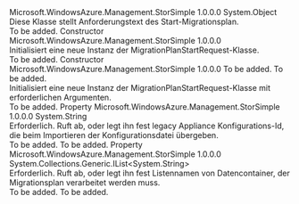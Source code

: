 <Type Name="MigrationPlanStartRequest" FullName="Microsoft.WindowsAzure.Management.StorSimple.Models.MigrationPlanStartRequest">
  <TypeSignature Language="C#" Value="public class MigrationPlanStartRequest" />
  <TypeSignature Language="ILAsm" Value=".class public auto ansi beforefieldinit MigrationPlanStartRequest extends System.Object" />
  <TypeSignature Language="DocId" Value="T:Microsoft.WindowsAzure.Management.StorSimple.Models.MigrationPlanStartRequest" />
  <TypeSignature Language="VB.NET" Value="Public Class MigrationPlanStartRequest" />
  <TypeSignature Language="F#" Value="type MigrationPlanStartRequest = class" />
  <AssemblyInfo>
    <AssemblyName>Microsoft.WindowsAzure.Management.StorSimple</AssemblyName>
    <AssemblyVersion>1.0.0.0</AssemblyVersion>
  </AssemblyInfo>
  <Base>
    <BaseTypeName>System.Object</BaseTypeName>
  </Base>
  <Interfaces />
  <Docs>
    <summary>
            Diese Klasse stellt Anforderungstext des Start-Migrationsplan.
            </summary>
    <remarks>To be added.</remarks>
  </Docs>
  <Members>
    <Member MemberName=".ctor">
      <MemberSignature Language="C#" Value="public MigrationPlanStartRequest ();" />
      <MemberSignature Language="ILAsm" Value=".method public hidebysig specialname rtspecialname instance void .ctor() cil managed" />
      <MemberSignature Language="DocId" Value="M:Microsoft.WindowsAzure.Management.StorSimple.Models.MigrationPlanStartRequest.#ctor" />
      <MemberSignature Language="VB.NET" Value="Public Sub New ()" />
      <MemberType>Constructor</MemberType>
      <AssemblyInfo>
        <AssemblyName>Microsoft.WindowsAzure.Management.StorSimple</AssemblyName>
        <AssemblyVersion>1.0.0.0</AssemblyVersion>
      </AssemblyInfo>
      <Parameters />
      <Docs>
        <summary>
            Initialisiert eine neue Instanz der MigrationPlanStartRequest-Klasse.
            </summary>
        <remarks>To be added.</remarks>
      </Docs>
    </Member>
    <Member MemberName=".ctor">
      <MemberSignature Language="C#" Value="public MigrationPlanStartRequest (string configId, System.Collections.Generic.List&lt;string&gt; dataContainerNameList);" />
      <MemberSignature Language="ILAsm" Value=".method public hidebysig specialname rtspecialname instance void .ctor(string configId, class System.Collections.Generic.List`1&lt;string&gt; dataContainerNameList) cil managed" />
      <MemberSignature Language="DocId" Value="M:Microsoft.WindowsAzure.Management.StorSimple.Models.MigrationPlanStartRequest.#ctor(System.String,System.Collections.Generic.List{System.String})" />
      <MemberSignature Language="VB.NET" Value="Public Sub New (configId As String, dataContainerNameList As List(Of String))" />
      <MemberSignature Language="F#" Value="new Microsoft.WindowsAzure.Management.StorSimple.Models.MigrationPlanStartRequest : string * System.Collections.Generic.List&lt;string&gt; -&gt; Microsoft.WindowsAzure.Management.StorSimple.Models.MigrationPlanStartRequest" Usage="new Microsoft.WindowsAzure.Management.StorSimple.Models.MigrationPlanStartRequest (configId, dataContainerNameList)" />
      <MemberType>Constructor</MemberType>
      <AssemblyInfo>
        <AssemblyName>Microsoft.WindowsAzure.Management.StorSimple</AssemblyName>
        <AssemblyVersion>1.0.0.0</AssemblyVersion>
      </AssemblyInfo>
      <Parameters>
        <Parameter Name="configId" Type="System.String" />
        <Parameter Name="dataContainerNameList" Type="System.Collections.Generic.List&lt;System.String&gt;" />
      </Parameters>
      <Docs>
        <param name="configId">To be added.</param>
        <param name="dataContainerNameList">To be added.</param>
        <summary>
            Initialisiert eine neue Instanz der MigrationPlanStartRequest-Klasse mit erforderlichen Argumenten.
            </summary>
        <remarks>To be added.</remarks>
      </Docs>
    </Member>
    <Member MemberName="ConfigId">
      <MemberSignature Language="C#" Value="public string ConfigId { get; set; }" />
      <MemberSignature Language="ILAsm" Value=".property instance string ConfigId" />
      <MemberSignature Language="DocId" Value="P:Microsoft.WindowsAzure.Management.StorSimple.Models.MigrationPlanStartRequest.ConfigId" />
      <MemberSignature Language="VB.NET" Value="Public Property ConfigId As String" />
      <MemberSignature Language="F#" Value="member this.ConfigId : string with get, set" Usage="Microsoft.WindowsAzure.Management.StorSimple.Models.MigrationPlanStartRequest.ConfigId" />
      <MemberType>Property</MemberType>
      <AssemblyInfo>
        <AssemblyName>Microsoft.WindowsAzure.Management.StorSimple</AssemblyName>
        <AssemblyVersion>1.0.0.0</AssemblyVersion>
      </AssemblyInfo>
      <ReturnValue>
        <ReturnType>System.String</ReturnType>
      </ReturnValue>
      <Docs>
        <summary>
            Erforderlich. Ruft ab, oder legt ihn fest legacy Appliance Konfigurations-Id, die beim Importieren der Konfigurationsdatei übergeben.
            </summary>
        <value>To be added.</value>
        <remarks>To be added.</remarks>
      </Docs>
    </Member>
    <Member MemberName="DataContainerNameList">
      <MemberSignature Language="C#" Value="public System.Collections.Generic.IList&lt;string&gt; DataContainerNameList { get; set; }" />
      <MemberSignature Language="ILAsm" Value=".property instance class System.Collections.Generic.IList`1&lt;string&gt; DataContainerNameList" />
      <MemberSignature Language="DocId" Value="P:Microsoft.WindowsAzure.Management.StorSimple.Models.MigrationPlanStartRequest.DataContainerNameList" />
      <MemberSignature Language="VB.NET" Value="Public Property DataContainerNameList As IList(Of String)" />
      <MemberSignature Language="F#" Value="member this.DataContainerNameList : System.Collections.Generic.IList&lt;string&gt; with get, set" Usage="Microsoft.WindowsAzure.Management.StorSimple.Models.MigrationPlanStartRequest.DataContainerNameList" />
      <MemberType>Property</MemberType>
      <AssemblyInfo>
        <AssemblyName>Microsoft.WindowsAzure.Management.StorSimple</AssemblyName>
        <AssemblyVersion>1.0.0.0</AssemblyVersion>
      </AssemblyInfo>
      <ReturnValue>
        <ReturnType>System.Collections.Generic.IList&lt;System.String&gt;</ReturnType>
      </ReturnValue>
      <Docs>
        <summary>
            Erforderlich. Ruft ab, oder legt ihn fest Listennamen von Datencontainer, der Migrationsplan verarbeitet werden muss.
            </summary>
        <value>To be added.</value>
        <remarks>To be added.</remarks>
      </Docs>
    </Member>
  </Members>
</Type>